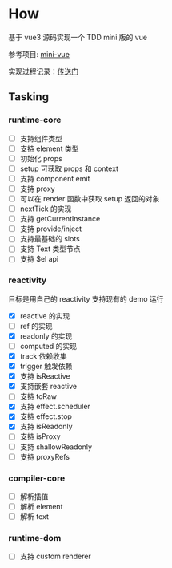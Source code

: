 <!--
 * @Author: Lin zefan
 * @Date: 2022-03-15 14:38:12
 * @LastEditTime: 2022-03-16 19:31:22
 * @LastEditors: Lin zefan
 * @Description:
 * @FilePath: \mini-vue3\README.md
 *
-->
<!-- [CN](README.md) / [EN](README_EN.md) -->

# How

基于 vue3 源码实现一个 TDD mini 版的 vue<br>

参考项目: [mini-vue](https://github.com/cuixiaorui/mini-vue) <br>

实现过程记录：[传送门](https://juejin.cn/column/6975739941984665630)

## Tasking

### runtime-core

- [ ] 支持组件类型
- [ ] 支持 element 类型
- [ ] 初始化 props
- [ ] setup 可获取 props 和 context
- [ ] 支持 component emit
- [ ] 支持 proxy
- [ ] 可以在 render 函数中获取 setup 返回的对象
- [ ] nextTick 的实现
- [ ] 支持 getCurrentInstance
- [ ] 支持 provide/inject
- [ ] 支持最基础的 slots
- [ ] 支持 Text 类型节点
- [ ] 支持 $el api

### reactivity

目标是用自己的 reactivity 支持现有的 demo 运行

- [x] reactive 的实现
- [ ] ref 的实现
- [x] readonly 的实现
- [ ] computed 的实现
- [x] track 依赖收集
- [x] trigger 触发依赖
- [x] 支持 isReactive
- [x] 支持嵌套 reactive
- [ ] 支持 toRaw
- [x] 支持 effect.scheduler
- [x] 支持 effect.stop
- [x] 支持 isReadonly
- [ ] 支持 isProxy
- [ ] 支持 shallowReadonly
- [ ] 支持 proxyRefs

### compiler-core

- [ ] 解析插值
- [ ] 解析 element
- [ ] 解析 text

### runtime-dom

- [ ] 支持 custom renderer
